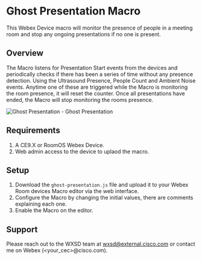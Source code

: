 # Ghost Presentation Macro
This Webex Device macro will monitor the presence of people in a meeting room and stop any ongoing presentations if no one is present.

## Overview

The Macro listens for Presentation Start events from the devices and periodically checks if there has been a series of time without any presence detection.
Using the Ultrasound Presence, People Count and Ambient Noise events. Anytime one of these are triggered while the Macro is monitoring the room presence, it will reset the counter. Once all presentations have ended, the Macro will stop monitoring the rooms presence.

![Ghost Presentation - Ghost Presentation](https://user-images.githubusercontent.com/21026209/164302067-d414011f-4c09-4166-b51d-be1e0d7c12d2.jpg)


## Requirements

1. A CE9.X or RoomOS Webex Device.
2. Web admin access to the device to uplaod the macro.

## Setup

1. Download the ``ghost-presentation.js`` file and upload it to your Webex Room devices Macro editor via the web interface.
2. Configure the Macro by changing the initial values, there are comments explaining each one.
3. Enable the Macro on the editor.



## Support

Please reach out to the WXSD team at [wxsd@external.cisco.com](mailto:wxsd@external.cisco.com?cc=<your_cec>@cisco.com&subject=RepoName)
or contact me on Webex (<your_cec>@cisco.com).
